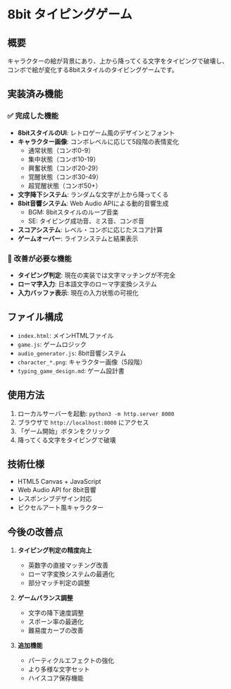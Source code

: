 # 8bit タイピングゲーム

## 概要
キャラクターの絵が背景にあり、上から降ってくる文字をタイピングで破壊し、コンボで絵が変化する8bitスタイルのタイピングゲームです。

## 実装済み機能

### ✅ 完成した機能
- **8bitスタイルのUI**: レトロゲーム風のデザインとフォント
- **キャラクター画像**: コンボレベルに応じて5段階の表情変化
  - 通常状態（コンボ0-9）
  - 集中状態（コンボ10-19）
  - 興奮状態（コンボ20-29）
  - 覚醒状態（コンボ30-49）
  - 超覚醒状態（コンボ50+）
- **文字降下システム**: ランダムな文字が上から降ってくる
- **8bit音響システム**: Web Audio APIによる動的音響生成
  - BGM: 8bitスタイルのループ音楽
  - SE: タイピング成功音、ミス音、コンボ音
- **スコアシステム**: レベル・コンボに応じたスコア計算
- **ゲームオーバー**: ライフシステムと結果表示

### 🔧 改善が必要な機能
- **タイピング判定**: 現在の実装では文字マッチングが不完全
- **ローマ字入力**: 日本語文字のローマ字変換システム
- **入力バッファ表示**: 現在の入力状態の可視化

## ファイル構成
- `index.html`: メインHTMLファイル
- `game.js`: ゲームロジック
- `audio_generator.js`: 8bit音響システム
- `character_*.png`: キャラクター画像（5段階）
- `typing_game_design.md`: ゲーム設計書

## 使用方法
1. ローカルサーバーを起動: `python3 -m http.server 8000`
2. ブラウザで `http://localhost:8000` にアクセス
3. 「ゲーム開始」ボタンをクリック
4. 降ってくる文字をタイピングで破壊

## 技術仕様
- HTML5 Canvas + JavaScript
- Web Audio API for 8bit音響
- レスポンシブデザイン対応
- ピクセルアート風キャラクター

## 今後の改善点
1. **タイピング判定の精度向上**
   - 英数字の直接マッチング改善
   - ローマ字変換システムの最適化
   - 部分マッチ判定の調整

2. **ゲームバランス調整**
   - 文字の降下速度調整
   - スポーン率の最適化
   - 難易度カーブの改善

3. **追加機能**
   - パーティクルエフェクトの強化
   - より多様な文字セット
   - ハイスコア保存機能


